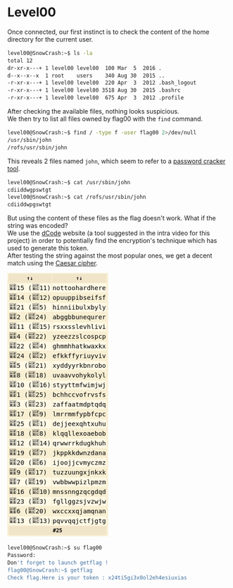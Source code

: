 # Level00

Once connected, our first instinct is to check the content of the home directory for the current user.

```bash
level00@SnowCrash:~$ ls -la
total 12
dr-xr-x---+ 1 level00 level00  100 Mar  5  2016 .
d--x--x--x  1 root    users    340 Aug 30  2015 ..
-r-xr-x---+ 1 level00 level00  220 Apr  3  2012 .bash_logout
-r-xr-x---+ 1 level00 level00 3518 Aug 30  2015 .bashrc
-r-xr-x---+ 1 level00 level00  675 Apr  3  2012 .profile
```

After checking the available files, nothing looks suspicious.  
We then try to list all files owned by flag00 with the `find` command.

```bash
level00@SnowCrash:~$ find / -type f -user flag00 2>/dev/null
/usr/sbin/john
/rofs/usr/sbin/john
```
This reveals 2 files named `john`, which seem to refer to a [password cracker tool](https://www.openwall.com/john/).

```bash
level00@SnowCrash:~$ cat /usr/sbin/john
cdiiddwgpswtgt
level00@SnowCrash:~$ cat /rofs/usr/sbin/john
cdiiddwpgswtgt
```

But using the content of these files as the flag doesn't work. What if the string was encoded?  
We use the [dCode](https://www.dcode.fr) website (a tool suggested in the intra video for this project) in order to potentially find the encryption's technique which has used to generate this token.  
After testing the string against the most popular ones, we get a decent match using the [Caesar cipher](https://en.wikipedia.org/wiki/Caesar_cipher).

![dCode results](dCode_results.png)

```bash
level00@SnowCrash:~$ su flag00
Password: 
Don't forget to launch getflag !
flag00@SnowCrash:~$ getflag
Check flag.Here is your token : x24ti5gi3x0ol2eh4esiuxias
```
